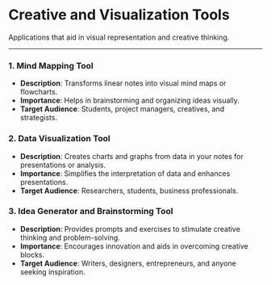 # Creative and Visualization Tools

Applications that aid in visual representation and creative thinking.

---

### 1. Mind Mapping Tool

- **Description**: Transforms linear notes into visual mind maps or flowcharts.
- **Importance**: Helps in brainstorming and organizing ideas visually.
- **Target Audience**: Students, project managers, creatives, and strategists.

### 2. Data Visualization Tool

- **Description**: Creates charts and graphs from data in your notes for presentations or analysis.
- **Importance**: Simplifies the interpretation of data and enhances presentations.
- **Target Audience**: Researchers, students, business professionals.

### 3. Idea Generator and Brainstorming Tool

- **Description**: Provides prompts and exercises to stimulate creative thinking and problem-solving.
- **Importance**: Encourages innovation and aids in overcoming creative blocks.
- **Target Audience**: Writers, designers, entrepreneurs, and anyone seeking inspiration.
